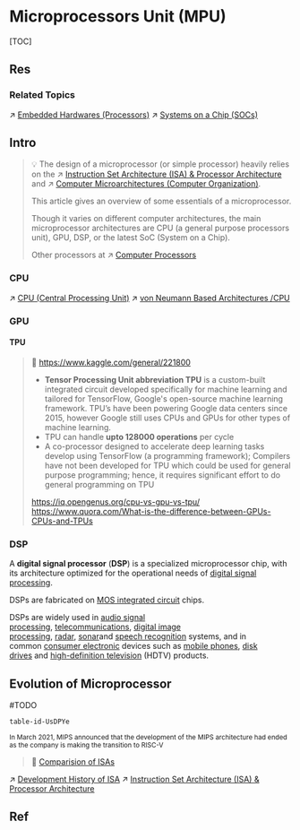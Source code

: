 # Microprocessors Unit (MPU)

[TOC]



## Res
### Related Topics
↗ [Embedded Hardwares (Processors)](../../../../../../Embedded%20&%20Internet%20of%20Things/🚟%20Embedded%20Computer%20Systems/Embedded%20Hardwares%20(Processors)/Embedded%20Hardwares%20(Processors).md)
↗ [Systems on a Chip (SOCs)](../../../../../../Embedded%20&%20Internet%20of%20Things/🚟%20Embedded%20Computer%20Systems/Embedded%20Hardwares%20(Processors)/Systems%20on%20a%20Chip%20(SOCs).md)



## Intro
> 💡 The design of a microprocessor (or simple processor) heavily relies on the ↗ [Instruction Set Architecture (ISA) & Processor Architecture](../../../Instruction%20Set%20Architecture%20(ISA)%20&%20Processor%20Architecture/Instruction%20Set%20Architecture%20(ISA)%20&%20Processor%20Architecture.md) and ↗ [Computer Microarchitectures (Computer Organization)](../../Computer%20Microarchitectures%20(Computer%20Organization).md).
> 
> This article gives an overview of some essentials of a microprocessor.
> 
> Though it varies on different computer architectures, the main microprocessor architectures are CPU (a general purpose processors unit), GPU, DSP, or the latest SoC (System on a Chip).
> 
> Other processors at ↗ [Computer Processors](../Computer%20Processors.md)

### CPU
↗ [CPU (Central Processing Unit)](CPU%20(Central%20Processing%20Unit)/CPU%20(Central%20Processing%20Unit).md)
↗ [von Neumann Based Architectures /CPU](../../🧝🏻‍♀️%20von%20Neumann%20Based%20Microarchitecture/Processors%20&%20CPU/Processors%20&%20CPU.md)


### GPU
#### TPU
> 🔗 https://www.kaggle.com/general/221800
> 
> - **Tensor Processing Unit abbreviation TPU** is a custom-built integrated circuit developed specifically for machine learning and tailored for TensorFlow, Google's open-source machine learning framework. TPU’s have been powering Google data centers since 2015, however Google still uses CPUs and GPUs for other types of machine learning.  
> - TPU can handle **upto 128000 operations** per cycle  
> - A co-processor designed to accelerate deep learning tasks develop using TensorFlow (a programming framework); Compilers have not been developed for TPU which could be used for general purpose programming; hence, it requires significant effort to do general programming on TPU
> 
> https://iq.opengenus.org/cpu-vs-gpu-vs-tpu/
> https://www.quora.com/What-is-the-difference-between-GPUs-CPUs-and-TPUs


### DSP
A **digital signal processor** (**DSP**) is a specialized microprocessor chip, with its architecture optimized for the operational needs of [digital signal processing](https://en.wikipedia.org/wiki/Digital_signal_processing "Digital signal processing").

DSPs are fabricated on [MOS integrated circuit](https://en.wikipedia.org/wiki/Integrated_circuit "Integrated circuit") chips.

DSPs are widely used in [audio signal processing](https://en.wikipedia.org/wiki/Audio_signal_processing "Audio signal processing"), [telecommunications](https://en.wikipedia.org/wiki/Telecommunications "Telecommunications"), [digital image processing](https://en.wikipedia.org/wiki/Digital_image_processing "Digital image processing"), [radar](https://en.wikipedia.org/wiki/Radar "Radar"), [sonar](https://en.wikipedia.org/wiki/Sonar "Sonar")and [speech recognition](https://en.wikipedia.org/wiki/Speech_recognition "Speech recognition") systems, and in common [consumer electronic](https://en.wikipedia.org/wiki/Consumer_electronic "Consumer electronic") devices such as [mobile phones](https://en.wikipedia.org/wiki/Mobile_phones "Mobile phones"), [disk drives](https://en.wikipedia.org/wiki/Disk_drives "Disk drives") and [high-definition television](https://en.wikipedia.org/wiki/High-definition_television "High-definition television") (HDTV) products.



## Evolution of Microprocessor
#TODO 

```notion-like-tables
table-id-UsDPYe
```
<small>In March 2021, MIPS announced that the development of the MIPS architecture had ended as the company is making the transition to RISC-V</small>

> 🔗 [Comparision of ISAs](https://en.wikipedia.org/wiki/Comparison_of_instruction_set_architectures)

↗ [Development History of ISA](../../../Instruction%20Set%20Architecture%20(ISA)%20&%20Processor%20Architecture/📌%20ISA%20Basics/Development%20History%20of%20ISA.md)
↗ [Instruction Set Architecture (ISA) & Processor Architecture](../../../Instruction%20Set%20Architecture%20(ISA)%20&%20Processor%20Architecture/Instruction%20Set%20Architecture%20(ISA)%20&%20Processor%20Architecture.md)



## Ref
[List of Intel CPU microarchitectures]: https://en.wikipedia.org/wiki/List_of_Intel_CPU_microarchitectures#Miscellaneous
[List of AMD CPU microarchitectures]: https://en.wikipedia.org/wiki/List_of_AMD_CPU_microarchitectures
[RISC-V]: https://en.wikipedia.org/wiki/RISC-V
[MIPS architecture]: https://en.wikipedia.org/wiki/MIPS_architecture#MIPS_V
[ARM architecture family]: https://en.wikipedia.org/wiki/ARM_architecture_family#64/32-bit_architecture
[x86 architecture family]: https://en.wikipedia.org/wiki/X86
[Instruction Set Architecture]: https://en.wikipedia.org/wiki/Instruction_set_architecture#Classification_of_ISAs
[CISC and RISC architectures]: https://en.wikipedia.org/wiki/Instruction_set_architecture#Classification_of_ISAs
[Modified Harcard Architecture]: https://en.wikipedia.org/wiki/Modified_Harvard_architecture
